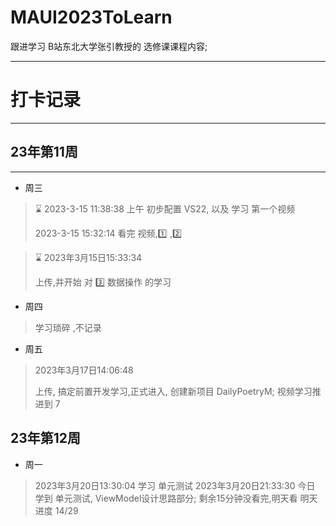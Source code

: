 # MAUI2023ToLearn
跟进学习 B站东北大学张引教授的 选修课课程内容;

---

# 打卡记录

---

## 23年第11周

---

* 周三

> :hourglass:  2023-3-15 11:38:38 
> 上午 初步配置 VS22, 以及 学习 第一个视频 
>
>  2023-3-15 15:32:14  看完 视频,:one: ,:two: 



> :hourglass: 2023年3月15日15:33:34
>
> 上传,并开始 对 :three: 数据操作 的学习



* 周四 

> 学习琐碎 ,不记录



* 周五

> 2023年3月17日14:06:48
>
> 上传, 搞定前置开发学习,正式进入, 创建新项目
> DailyPoetryM;  视频学习推进到  7

## 23年第12周

* 周一

> 2023年3月20日13:30:04
> 学习 单元测试
> 2023年3月20日21:33:30 今日 学到 单元测试, ViewModel设计思路部分; 剩余15分钟没看完,明天看
> 明天进度 14/29
